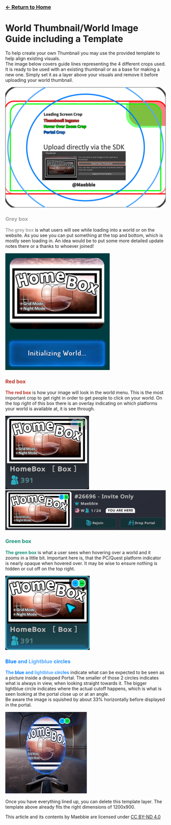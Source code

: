 ### [<- Return to Home](https://maebbie.github.io)
# World Thumbnail/World Image Guide including a Template

To help create your own Thumbnail you may use the provided template to help align existing visuals.  
The image below covers guide lines representing the 4 different crops used. It is ready to be used with an existing thumbnail or as a base for making a new one. Simply set it as a layer above your visuals and remove it before uploading your world thumbnail.

[![World Thumbnail Template.png](https://raw.githubusercontent.com/Maebbie/Maebbie.github.io/refs/heads/main/World-Thumbnail-Guide-VRChat/images/World%20Thumbnail%20Template.png)](https://raw.githubusercontent.com/Maebbie/Maebbie.github.io/refs/heads/main/World-Thumbnail-Guide-VRChat/images/World%20Thumbnail%20Template.png)

### <span style="color: rgb(160, 160, 160);">Grey box</span>

<span style="color: rgb(160, 160, 160);">**The grey box** </span>is what users will see while loading into a world or on the website. As you see you can put something at the top and bottom, which is mostly seen loading in. An idea would be to put some more detailed update notes there or a thanks to whoever joined!

![Grey Rec Preview.png](https://raw.githubusercontent.com/Maebbie/Maebbie.github.io/refs/heads/main/World-Thumbnail-Guide-VRChat/images/Grey%20Rec%20Preview.png)

### <span style="color: rgb(186, 55, 42);">Red box</span>

**<span style="color: rgb(186, 55, 42);">The red box</span>** is how your image will look in the world menu. This is the most important crop to get right in order to get people to click on your world. On the top right of this box there is an overlay indicating on which platforms your world is available at, it is see through.

![Red Rec Preview.png](https://raw.githubusercontent.com/Maebbie/Maebbie.github.io/refs/heads/main/World-Thumbnail-Guide-VRChat/images/Red%20Rec%20Preview.png)
![Red Rec Preview2.png](https://raw.githubusercontent.com/Maebbie/Maebbie.github.io/refs/heads/main/World-Thumbnail-Guide-VRChat/images/Red%20Rec%20Preview2.png)

### <span style="color: rgb(22, 145, 121);">Green box</span>

**<span style="color: rgb(22, 145, 121);">The green box</span>** is what a user sees when hovering over a world and it zooms in a little bit. Important here is, that the PC/Quest platform indicator is nearly opaque when hovered over. It may be wise to ensure nothing is hidden or cut off on the top right.

![Green Rec Preview.png](https://raw.githubusercontent.com/Maebbie/Maebbie.github.io/refs/heads/main/World-Thumbnail-Guide-VRChat/images/Green%20Rec%20Preview.png)

### <span style="color: rgb(42, 148, 255);"><span style="color: rgb(0, 127, 255);">Blue</span> and <span style="color: rgb(84, 169, 255);">Lightblue</span> circles</span>

**<span style="color: rgb(42, 148, 255);">The <span style="color: rgb(0, 127, 255);">blue</span> and <span style="color: rgb(84, 169, 255);">lightblue</span> circles</span>** indicate what can be expected to be seen as a picture inside a dropped Portal. The smaller of those 2 circles indicates what is always in view, when looking straight towards it. The bigger lightblue circle indicates where the actual cutoff happens, which is what is seen looking at the portal close up or at an angle.  
Be aware the image is squished by about 33% horizontally before displayed in the portal.

<img src="https://raw.githubusercontent.com/Maebbie/Maebbie.github.io/refs/heads/main/World-Thumbnail-Guide-VRChat/images/Blue%20Circle%20Preview.jpg" width="256">

Once you have everything lined up, you can delete this template layer. The template above already fits the right dimensions of 1200x900.

This article and its contents by Maebbie are licensed under [CC BY-ND 4.0](https://creativecommons.org/licenses/by-nd/4.0/)
